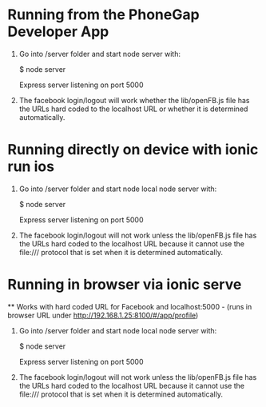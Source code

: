 Running from the PhoneGap Developer App
=======================================

1) Go into /server folder and start node server with:

    $ node server

    Express server listening on port 5000
    
2) The facebook login/logout will work whether the lib/openFB.js file has the URLs hard coded to the localhost URL or
whether it is determined automatically.



Running directly on device with ionic run ios 
==============================================
1) Go into /server folder and start node local node server with:

    $ node server

    Express server listening on port 5000
    
    
2) The facebook login/logout will not work unless the lib/openFB.js file has the URLs hard coded to the localhost URL
because it cannot use the file:/// protocol that is set when it is determined automatically.
        
        
Running in browser via ionic serve 
==============================================
** Works with hard coded URL for Facebook and localhost:5000 - (runs in browser URL under http://192.168.1.25:8100/#/app/profile)

1) Go into /server folder and start node local node server with:

    $ node server

    Express server listening on port 5000
    
    
2) The facebook login/logout will not work unless the lib/openFB.js file has the URLs hard coded to the localhost URL
because it cannot use the file:/// protocol that is set when it is determined automatically.
